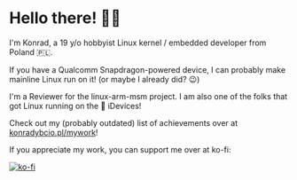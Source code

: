 # Hello there! 👋🏻

I'm Konrad, a 19 y/o hobbyist Linux kernel / embedded developer from Poland 🇵🇱.

If you have a Qualcomm Snapdragon-powered device, I can probably make mainline Linux run on it! (or maybe I already did? 😉)

I'm a Reviewer for the linux-arm-msm project. I am also one of the folks that got Linux running on the 🍎 iDevices!

Check out my (probably outdated) list of achievements over at [konradybcio.pl/mywork](https://konradybcio.pl/mywork)!

If you appreciate my work, you can support me over at ko-fi:

[![ko-fi](https://ko-fi.com/img/githubbutton_sm.svg)](https://ko-fi.com/C0C2FNZ3O)